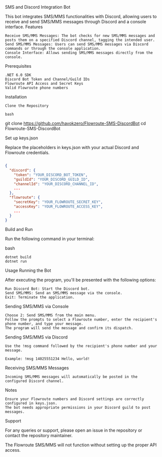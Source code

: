 SMS and Discord Integration Bot

This bot integrates SMS/MMS functionalities with Discord, allowing users to receive and send SMS/MMS messages through Discord and a console interface.
Features

    Receive SMS/MMS Messages: The bot checks for new SMS/MMS messages and posts them on a specified Discord channel, tagging the intended user.
    Send SMS/MMS Messages: Users can send SMS/MMS messages via Discord commands or through the console application.
    Console Interface: Allows sending SMS/MMS messages directly from the console.

Prerequisites

    .NET 6.0 SDK
    Discord Bot Token and Channel/Guild IDs
    Flowroute API Access and Secret Keys
    Valid Flowroute phone numbers

Installation

    Clone the Repository

    bash

git clone https://github.com/havokzero/Flowroute-SMS-DiscordBot
cd Flowroute-SMS-DiscordBot

Set up keys.json

Replace the placeholders in keys.json with your actual Discord and Flowroute credentials.

```json

{
  "discord": {
    "token": "YOUR_DISCORD_BOT_TOKEN",
    "guildId": "YOUR_DISCORD_GUILD_ID",
    "channelId": "YOUR_DISCORD_CHANNEL_ID",
    ...
  },
  "flowroute": {
    "secretKey": "YOUR_FLOWROUTE_SECRET_KEY",
    "accessKey": "YOUR_FLOWROUTE_ACCESS_KEY",
    ...
  }
}
```

Build and Run

Run the following command in your terminal:

bash

    dotnet build
    dotnet run

Usage
Running the Bot

After executing the program, you'll be presented with the following options:

    Run Discord Bot: Start the Discord bot.
    Send SMS/MMS: Send an SMS/MMS message via the console.
    Exit: Terminate the application.

Sending SMS/MMS via Console

    Choose 2: Send SMS/MMS from the main menu.
    Follow the prompts to select a Flowroute number, enter the recipient's phone number, and type your message.
    The program will send the message and confirm its dispatch.

Sending SMS/MMS via Discord

    Use the !msg command followed by the recipient's phone number and your message.

    Example: !msg 14025551234 Hello, world!

Receiving SMS/MMS Messages

    Incoming SMS/MMS messages will automatically be posted in the configured Discord channel.

Notes

    Ensure your Flowroute numbers and Discord settings are correctly configured in keys.json.
    The bot needs appropriate permissions in your Discord guild to post messages.

Support

For any queries or support, please open an issue in the repository or contact the repository maintainer.

The Flowroute SMS/MMS will not function without setting up the proper API access.
